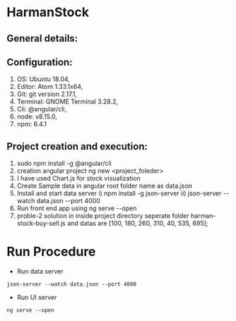 # HarmanStock

## General details:

Configuration:
--------------
1) OS: Ubuntu 18.04,
2) Editor: Atom 1.33.1x64,
3) Git: git version 2.17.1,
4) Terminal: GNOME Terminal 3.28.2,
5) Cli: @angular/cli,
6) node: v8.15.0,
7) npm: 6.4.1

Project creation and execution:
-------------------------------
1) sudo npm install -g @angular/cli
2) creation angular project ng new <project_foleder>
3) I have used Chart.js for stock visualization
4) Create Sample data in angular root folder name as data.json
5) Install and start data server 
   i) npm install -g json-server
  ii) json-server --watch data.json --port 4000
6) Run front end app using ng serve --open 
7) proble-2 solution in inside project directory seperate folder harman-stock-buy-sell.js and datas are [100, 180, 260, 310, 40, 535, 695];

# Run Procedure

* Run data server

`json-server --watch data.json --port 4000`

* Run UI server

`ng serve --open`

